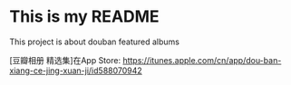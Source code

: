 # This is my README
This project is about douban featured albums

[豆瓣相册 精选集]在App Store: https://itunes.apple.com/cn/app/dou-ban-xiang-ce-jing-xuan-ji/id588070942
